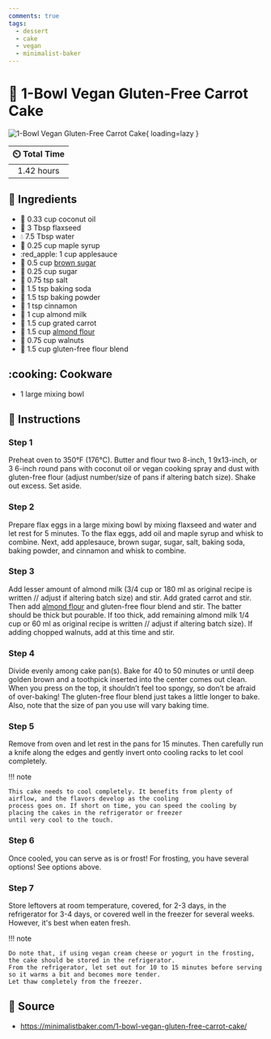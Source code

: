 ```yaml
---
comments: true
tags:
  - dessert
  - cake
  - vegan
  - minimalist-baker
---
```

# :carrot: 1-Bowl Vegan Gluten-Free Carrot Cake

![1-Bowl Vegan Gluten-Free Carrot Cake](../../assets/images/1-bowl-vegan-gluten-free-carrot-cake.jpg){ loading=lazy }

| :timer_clock: Total Time |
|:-----------------------: |
| 1.42 hours |

## :salt: Ingredients

- :coconut: 0.33 cup coconut oil
- :ear_of_rice: 3 Tbsp flaxseed
- :droplet: 7.5 Tbsp water
- :maple_leaf: 0.25 cup maple syrup
- :red_apple: 1 cup applesauce
- :maple_leaf: 0.5 cup [brown sugar][1]
- :candy: 0.25 cup sugar
- :salt: 0.75 tsp salt
- :cup_with_straw: 1.5 tsp baking soda
- :dash: 1.5 tsp baking powder
- :custard: 1 tsp cinnamon
- :chestnut: 1 cup almond milk
- :carrot: 1.5 cup grated carrot
- :ear_of_rice: 1.5 cup [almond flour][2]
- :chestnut: 0.75 cup walnuts
- :ear_of_rice: 1.5 cup gluten-free flour blend

## :cooking: Cookware

- 1 large mixing bowl

## :pencil: Instructions

### Step 1

Preheat oven to 350°F (176°C). Butter and flour two 8-inch, 1 9x13-inch, or 3 6-inch round pans with coconut oil or
vegan cooking spray and dust with gluten-free flour (adjust number/size of pans if altering batch size). Shake out
excess. Set aside.

### Step 2

Prepare flax eggs in a large mixing bowl by mixing flaxseed and water and let rest for 5 minutes. To the flax eggs, add
oil and maple syrup and whisk to combine. Next, add applesauce, brown sugar, sugar, salt, baking soda, baking powder,
and cinnamon and whisk to combine.

### Step 3

Add lesser amount of almond milk (3/4 cup or 180 ml as original recipe is written // adjust if altering batch size) and
stir. Add grated carrot and stir. Then add [almond flour][2] and gluten-free flour blend and stir. The batter should be
thick but pourable. If too thick, add remaining almond milk 1/4 cup or 60 ml as original recipe is written // adjust if
altering batch size). If adding chopped walnuts, add at this time and stir.

### Step 4

Divide evenly among cake pan(s). Bake for 40 to 50 minutes or until deep golden brown and a toothpick inserted into the
center comes out clean. When you press on the top, it shouldn’t feel too spongy, so don’t be afraid of over-baking!
The gluten-free flour blend just takes a little longer to bake. Also, note that the size of pan you use will vary baking
time.

### Step 5

Remove from oven and let rest in the pans for 15 minutes. Then carefully run a knife along the edges and gently invert
onto cooling racks to let cool completely.

!!! note

    This cake needs to cool completely. It benefits from plenty of airflow, and the flavors develop as the cooling
    process goes on. If short on time, you can speed the cooling by placing the cakes in the refrigerator or freezer
    until very cool to the touch.

### Step 6

Once cooled, you can serve as is or frost! For frosting, you have several options! See options above.

### Step 7

Store leftovers at room temperature, covered, for 2-3 days, in the refrigerator for 3-4 days, or covered well in the
freezer for several weeks. However, it's best when eaten fresh.

!!! note

    Do note that, if using vegan cream cheese or yogurt in the frosting, the cake should be stored in the refrigerator.
    From the refrigerator, let set out for 10 to 15 minutes before serving so it warms a bit and becomes more tender.
    Let thaw completely from the freezer.

## :link: Source

- <https://minimalistbaker.com/1-bowl-vegan-gluten-free-carrot-cake/>

[1]: <../../ingredients/brown-sugar.md>
[2]: <../ingredients/almond-flour.md>
